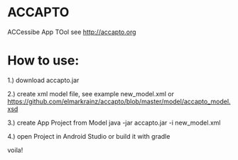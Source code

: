 ACCAPTO
=======

ACCessibe App TOol  see http://accapto.org


How to use:
==========

1.) download accapto.jar


2.) create xml model file, see example new_model.xml
	or 
https://github.com/elmarkrainz/accapto/blob/master/model/accapto_model.xsd

	

3.) create App Project from Model
java -jar accapto.jar -i new_model.xml 


4.) open Project in Android Studio or build it with gradle



voila!